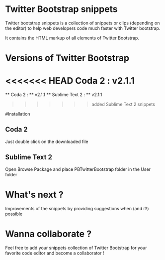 # Twitter Bootstrap snippets

Twitter bootstrap snippets is a collection of snippets or clips (depending on the editor) to help web developers code much faster with Twitter bootstrap.

It contains the HTML markup of all elements of Twitter Bootstrap.


# Versions of Twitter Bootstrap

<<<<<<< HEAD
**Coda 2 :** v2.1.1
=======
** Coda 2 : ** v2.1.1
** Sublime Text 2 : ** v2.1.1
>>>>>>> added Sublime Text 2 snippets

#Installation

## Coda 2
Just double click on the downloaded file

## Sublime Text 2
Open Browse Package and place PBTwitterBootstrap folder in the User folder

# What's next ?

Improvements of the snippets by providing suggestions when (and if!) possible


# Wanna collaborate ?

Feel free to add your snippets collection of Twitter Bootstrap for your favorite code editor and become a collaborator !

